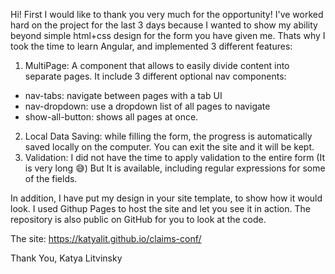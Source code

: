 Hi! First I would like to thank you very much for the opportunity!
I've worked hard on the project for the last 3 days because I wanted to show my ability beyond simple html+css design for the form you have given me.
Thats why I took the time to learn Angular, and implemented 3 different features:

1. MultiPage: A component that allows to easily divide content into separate pages. 
It include 3 different optional nav components:
 - nav-tabs: navigate between pages with a tab UI
 - nav-dropdown: use a dropdown list of all pages to navigate
 - show-all-button: shows all pages at once.
 
2. Local Data Saving: while filling the form, the progress is automatically saved locally on the computer. You can exit the site and it will be kept.
3. Validation: I did not have the time to apply validation to the entire form (It is very long 😅) But It is available, including regular expressions for some of the fields.

In addition, I have put my design in your site template, to show how it would look. I used Githup Pages to host the site and let you see it in action.
The repository is also public on GitHub for you to look at the code.

The site: https://katyalit.github.io/claims-conf/

Thank You,
Katya Litvinsky
